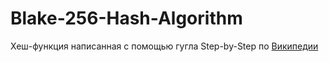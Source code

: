 # Blake-256-Hash-Algorithm
Хеш-функция написанная с помощью гугла Step-by-Step по [Википедии](https://ru.wikipedia.org/wiki/BLAKE_(хеш-функция))
